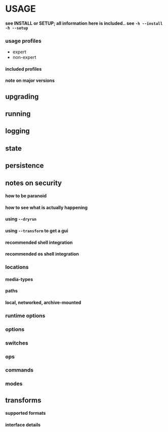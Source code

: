 # USAGE
#### see INSTALL or SETUP; all information here is included.. see `-h --install` `-h --setup`
### usage profiles
  - expert
  - non-expert
#### included profiles
#### note on major versions
## upgrading
## running
## logging
## state
## persistence
## notes on security
#### how to be paranoid
#### how to see what is actually happening
#### using `--dryrun`
#### using `--transform` to get a gui
#### recommended shell integration
#### recommended os shell integration
### locations
#### media-types
#### paths
#### local, networked, archive-mounted
### runtime options
### options
### switches
### ops
### commands
### modes
## transforms
#### supported formats
#### interface details
